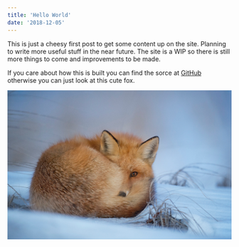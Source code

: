 ```yaml
---
title: 'Hello World'
date: '2018-12-05'
---
```


This is just a cheesy first post to get some content up on the site. Planning to write more useful stuff in the near future.
The site is a WIP so there is still more things to come and improvements to be made.

If you care about how this is built you can find the sorce at <a href="https://github.com/magnusson/magnusson.github.io" target="_blank" rel="noreferrer">GitHub</a> otherwise you can just look at this cute fox.

![Cute Fox](../images/posts/ray-hennessy-118048-unsplash.jpg 'Photo by Ray Hennessy on Unsplash')
